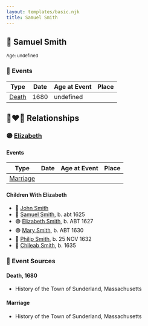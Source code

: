 ```yaml
---
layout: templates/basic.njk
title: Samuel Smith
---
```

## 🔵 Samuel Smith
<small>Age: undefined</small>

### 📆 Events

Type | Date | Age at Event | Place
------ | ------ | ------ | ------
[Death](#event-event-2) | 1680 | undefined |

## 👩‍❤️‍👨 Relationships

### 🟣 [Elizabeth ](/people/7/71389724)

#### Events

Type | Date | Age at Event | Place
------ | ------ | ------ | ------
[Marriage](#event-family-0-event-0) |  |  |
#### Children With Elizabeth
* 🔵 [John Smith](/people/8/82917648)
* 🔵 [Samuel Smith](/people/5/57169666), b. abt 1625
* 🟣 [Elizabeth Smith](/people/9/92723561), b. ABT 1627
* 🟣 [Mary Smith](/people/3/39739360), b. ABT 1630
* 🔵 [Philip Smith](/people/6/61981014), b. 25 NOV 1632
* 🔵 [Chileab Smith](/people/8/88499593), b. 1635
### 📰 Event Sources

#### <a id="event-event-2"></a> Death, 1680
* History of the Town of Sunderland, Massachusetts
#### <a id="event-family-0-event-0"></a> Marriage
* History of the Town of Sunderland, Massachusetts
